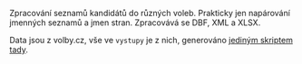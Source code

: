 Zpracování seznamů kandidátů do různých voleb. Prakticky jen napárování jmenných seznamů a jmen stran. Zpracovává se DBF, XML a XLSX.

Data jsou z volby.cz, vše ve `vystupy` je z nich, generováno [jediným skriptem tady](zpracovani.ipynb).
